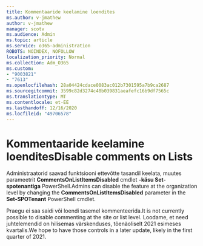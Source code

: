 ```yaml
---
title: Kommentaaride keelamine loendites
ms.author: v-jmathew
author: v-jmathew
manager: scotv
ms.audience: Admin
ms.topic: article
ms.service: o365-administration
ROBOTS: NOINDEX, NOFOLLOW
localization_priority: Normal
ms.collection: Adm_O365
ms.custom:
- "9003821"
- "7613"
ms.openlocfilehash: 28a04424cdace0083ac012b7301595a7b9ca2687
ms.sourcegitcommit: 3599c82d3274c48b039831aeafefc16b9df7565c
ms.translationtype: MT
ms.contentlocale: et-EE
ms.lasthandoff: 12/16/2020
ms.locfileid: "49706578"
---
```

# <a name="disable-comments-on-lists"></a><span data-ttu-id="71343-102">Kommentaaride keelamine loendites</span><span class="sxs-lookup"><span data-stu-id="71343-102">Disable comments on Lists</span></span>

<span data-ttu-id="71343-103">Administraatorid saavad funktsiooni ettevõtte tasandil keelata, muutes parameetrit **CommentsOnListItemsDisabled** cmdlet **-käsu Set-spotenantiga** PowerShell.</span><span class="sxs-lookup"><span data-stu-id="71343-103">Admins can disable the feature at the organization level by changing the **CommentsOnListItemsDisabled** parameter in the **Set-SPOTenant** PowerShell cmdlet.</span></span>

<span data-ttu-id="71343-104">Praegu ei saa saidi või loendi tasemel kommenteerida.</span><span class="sxs-lookup"><span data-stu-id="71343-104">It is not currently possible to disable commenting at the site or list level.</span></span> <span data-ttu-id="71343-105">Loodame, et need juhtelemendid on hilisemas värskenduses, tõenäoliselt 2021 esimeses kvartalis.</span><span class="sxs-lookup"><span data-stu-id="71343-105">We hope to have those controls in a later update, likely in the first quarter of 2021.</span></span>
